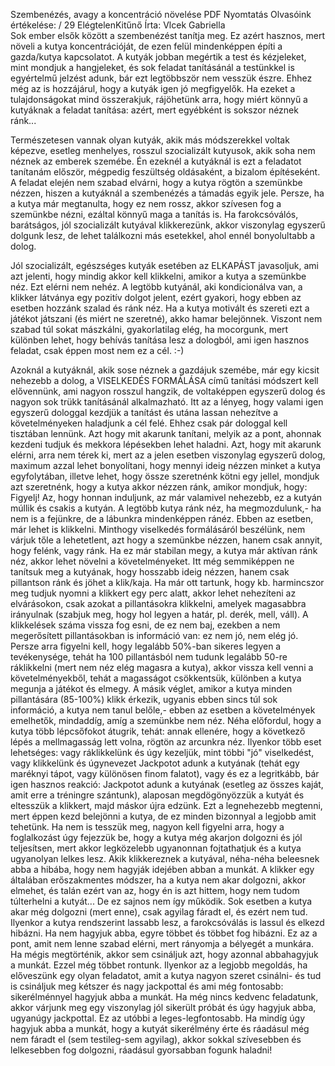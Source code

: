 Szembenézés, avagy a koncentráció növelése	PDF	Nyomtatás
Olvasóink értékelése: / 29 
ElégtelenKitűnő 
Írta: Vlcek Gabriella	  
Sok ember elsők között a szembenézést tanítja meg. Ez azért hasznos, mert növeli a kutya koncentrációját, de ezen felül mindenképpen építi a gazda/kutya kapcsolatot. A kutyák jobban megértik a test és kézjeleket, mint mondjuk a hangjeleket, és sok feladat tanításánál a testünkkel is egyértelmű jelzést adunk, bár ezt legtöbbször nem vesszük észre. Ehhez még az is hozzájárul, hogy a kutyák igen jó megfigyelők. Ha ezeket a tulajdonságokat mind összerakjuk, rájöhetünk arra, hogy miért könnyű a kutyáknak a feladat tanítása: azért, mert egyébként is sokszor néznek ránk... 

Természetesen vannak olyan kutyák, akik más módszerekkel voltak képezve, esetleg menhelyes, rosszul szocializált kutyusok, akik soha nem néznek az emberek szemébe. Én ezeknél a kutyáknál is ezt a feladatot tanítanám először, mégpedig feszültség oldásaként, a bizalom építéseként. A feladat elején nem szabad elvárni, hogy a kutya rögtön a szemünkbe nézzen, hiszen a kutyáknál a szembenézés a támadás egyik jele. Persze, ha a kutya már megtanulta, hogy ez nem rossz, akkor szívesen fog a szemünkbe nézni, ezáltal könnyű maga a tanítás is. Ha farokcsóválós, barátságos, jól szocializált kutyával klikkerezünk, akkor viszonylag egyszerű dolgunk lesz, de lehet találkozni más esetekkel, ahol ennél bonyolultabb a dolog.

Jól szocializált, egészséges kutyák esetében az ELKAPÁST javasoljuk, ami azt jelenti, hogy mindig akkor kell klikkelni, amikor a kutya a szemünkbe néz. Ezt elérni nem nehéz. A legtöbb kutyánál, aki kondicionálva van, a klikker látványa egy pozitív dolgot jelent, ezért gyakori, hogy ebben az esetben hozzánk szalad és ránk néz. Ha a kutya motivált és szereti ezt a játékot játszani (és miért ne szeretné), akko hamar belejönnek. Viszont nem szabad túl sokat mászkálni, gyakorlatilag elég, ha mocorgunk, mert különben lehet, hogy behívás tanítása lesz a dologból, ami igen hasznos feladat, csak éppen most nem ez a cél. :-)

Azoknál a kutyáknál, akik sose néznek a gazdájuk szemébe, már egy kicsit nehezebb a dolog, a VISELKEDÉS FORMÁLÁSA című tanítási módszert kell elővennünk, ami nagyon rosszul hangzik, de voltaképpen egyszerű dolog és nagyon sok trükk tanításánál alkalmazható. Itt az a lényeg, hogy valami igen egyszerű dologgal kezdjük a tanítást és utána lassan nehezítve a követelményeken haladjunk a cél felé. Ehhez csak pár dologgal kell tisztában lennünk. Azt hogy mit akarunk tanítani, melyik az a pont, ahonnak kezdeni tudjuk és mekkora lépésekben lehet haladni. Azt, hogy mit akarunk elérni, arra nem térek ki, mert az a jelen esetben viszonylag egyszerű dolog, maximum azzal lehet bonyolítani, hogy mennyi ideig nézzen minket a kutya egyfolytában, illetve lehet, hogy össze szeretnénk kötni egy jellel, mondjuk azt szeretnénk, hogy a kutya akkor nézzen ránk, amikor mondjuk, hogy: Figyelj! Az, hogy honnan induljunk, az már valamivel nehezebb, ez a kutyán múllik és csakis a kutyán. A legtöbb kutya ránk néz, ha megmozdulunk,- ha nem is a fejünkre, de a lábunkra mindenképpen ránéz. Ebben az esetben, már lehet is klikkelni. Minthogy viselkedés formálásáról beszélünk, nem várjuk tőle a lehetetlent, azt hogy a szemünkbe nézzen, hanem csak annyit, hogy felénk, vagy ránk. Ha ez már stabilan megy, a kutya már aktívan ránk néz, akkor lehet növelni a követelményeket. Itt még semmiképpen ne tanítsuk meg a kutyának, hogy hosszabb ideig nézzen, hanem csak pillantson ránk és jöhet a klik/kaja. Ha már ott tartunk, hogy kb. harmincszor meg tudjuk nyomni a klikkert egy perc alatt, akkor lehet nehezíteni az elvárásokon, csak azokat a pillantásokra klikkelni, amelyek magasabbra irányulnak (szabjuk meg, hogy hol legyen a határ, pl. derék, mell, váll). A klikkelések száma vissza fog esni, de ez nem baj, ezekben a nem megerősített pillantásokban is információ van: ez nem jó, nem elég jó. Persze arra figyelni kell, hogy legalább 50%-ban sikeres legyen a tevékenysége, tehát ha 100 pillantásból nem tudunk legalább 50-re ráklikkelni (mert nem néz elég magasra a kutya), akkor vissza kell venni a követelményekből, tehát a magasságot csökkentsük, különben a kutya megunja a játékot és elmegy. A másik véglet, amikor a kutya minden pillantására (85-100%) klikk érkezik, ugyanis ebben sincs túl sok információ, a kutya nem tanul belőle,- ebben az esetben a követelmények emelhetők, mindaddíg, amíg a szemünkbe nem néz.
Néha előfordul, hogy a kutya több lépcsőfokot átugrik, tehát: annak ellenére, hogy a következő lépés a mellmagasság lett volna, rögtön az arcunkra néz. Ilyenkor több eset lehetséges: vagy ráklikkelünk és úgy kezeljük, mint többi "jó" viselkedést, vagy klikkelünk és úgynevezet Jackpotot adunk a kutyának (tehát egy maréknyi tápot, vagy különösen finom falatot), vagy és ez a legritkább, bár igen hasznos reakció: Jackpotot adunk a kutyának (esetleg az összes kaját, amit erre a tréningre szántunk), alaposan megdögönyözzük a kutyát és eltesszük a klikkert, majd máskor újra edzünk. Ezt a legnehezebb megtenni, mert éppen kezd belejönni a kutya, de ez minden bizonnyal a legjobb amit tehetünk. Ha nem is tesszük meg, nagyon kell figyelni arra, hogy a foglalkozást úgy fejezzük be, hogy a kutya még akarjon dolgozni és jól teljesítsen, mert akkor legközelebb ugyanonnan fojtathatjuk és a kutya ugyanolyan lelkes lesz. Akik klikkereznek a kutyával, néha-néha beleesnek abba a hibába, hogy nem hagyják idejében abban a munkát. A klikker egy általában erőszakmentes módszer, ha a kutya nem akar dolgozni, akkor elmehet, és talán ezért van az, hogy én is azt hittem, hogy nem tudom túlterhelni a kutyát... De ez sajnos nem így működik. Sok esetben a kutya akar még dolgozni (mert enne), csak agyilag fáradt el, és ezért nem tud. Ilyenkor a kutya rendszerint lassabb lesz, a farokcsóválás is lassul és elkezd hibázni. Ha nem hagyjuk abba, egyre többet és többet fog hibázni. Ez az a pont, amit nem lenne szabad elérni, mert rányomja a bélyegét a munkára. Ha mégis megtörténik, akkor sem csináljuk azt, hogy azonnal abbahagyjuk a munkát. Ezzel még többet rontunk. Ilyenkor az a legjobb megoldás, ha előveszünk egy olyan feladatot, amit a kutya nagyon szeret csinálni- és tud is csináljuk meg kétszer és nagy jackpottal és ami még fontosabb: sikerélménnyel hagyjuk abba a munkát. Ha még nincs kedvenc feladatunk, akkor várjunk meg egy viszonylag jól sikerült próbát és úgy hagyjuk abba, ugyanúgy jackpottal. Ez az utóbbi a leges-legfontosabb. Ha mindíg úgy hagyjuk abba a munkát, hogy a kutyát sikerélmény érte és ráadásul még nem fáradt el (sem testileg-sem agyilag), akkor sokkal szívesebben és lelkesebben fog dolgozni, ráadásul gyorsabban fogunk haladni!